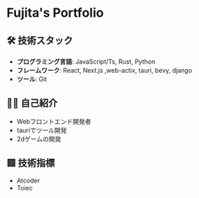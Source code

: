    # Fujita's Portfolio

   ## 🛠 技術スタック

   - **プログラミング言語**: JavaScript/Ts, Rust, Python
   - **フレームワーク**: React, Next.js ,web-actix, tauri, bevy, django
   - **ツール**: Git

   ## 👨‍💻 自己紹介

   - Webフロントエンド開発者
   - tauriでツール開発
   - 2dゲームの開発

   ## ▩ 技術指標
   - Atcoder
   - Toiec
